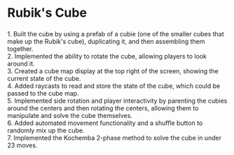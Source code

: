 <h1 align="left">Rubik's Cube</h1>

###

<p align="left">1. Built the cube by using a prefab of a cubie (one of the smaller cubes that make up the Rubik's cube), duplicating it, and then assembling them together.<br>2. Implemented the ability to rotate the cube, allowing players to look around it.<br>3. Created a cube map display at the top right of the screen, showing the current state of the cube.<br>4. Added raycasts to read and store the state of the cube, which could be passed to the cube map.<br>5. Implemented side rotation and player interactivity by parenting the cubies around the centers and then rotating the centers, allowing them to manipulate and solve the cube themselves.<br>6. Added automated movement functionality and a shuffle button to randomly mix up the cube.<br>7. Implemented the Kochemba 2-phase method to solve the cube in under 23 moves.</p>

###
